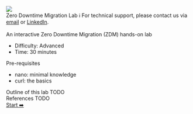 <!-- TOP -->
<div class="top">
  <img src="https://datastax-academy.github.io/katapod-shared-assets/images/ds-academy-logo.svg" />
  <div class="scenario-title-section">
    <span class="scenario-title">Zero Downtime Migration Lab</span>
    <span class="scenario-subtitle">ℹ️ For technical support, please contact us via <a href="mailto:aleksandr.volochnev@datastax.com">email</a> or <a href="https://dtsx.io/aleks">LinkedIn</a>.</span>
  </div>
</div>

<!-- CONTENT -->
<main>
    <br/>
    <div class="container px-4 py-2">
      <div class="row g-4 py-2 row-cols-1 row-cols-lg-1">
        <div class="feature col div-choice">
          <div class="scenario-description">An interactive Zero Downtime Migration (ZDM) hands-on lab</div>
          <ul>
            <li><span class="scenario-description-attribute">Difficulty</span>: Advanced</li>
            <li><span class="scenario-description-attribute">Time</span>: 30 minutes</li>
          </ul>
        </div>
        <div class="feature col div-choice">
          <div class="scenario-description">Pre-requisites</div>
          <ul>
            <li><span class="scenario-description-attribute">nano</span>: minimal knowledge</li>
            <li><span class="scenario-description-attribute">curl</span>: the basics</li>
          </ul>
        </div>
        <div class="feature col div-choice">
          <div class="scenario-description">Outline of this lab TODO</div>
        </div>
        <div class="feature col div-choice">
          <div class="scenario-description">References TODO</div>
        </div>
      </div>
    </div>
</main>

<!-- NAVIGATION -->
<div id="navigation-bottom" class="navigation-bottom">
 <a href='command:katapod.loadPage?[{"step":"step1"}]'
    class="btn btn-dark navigation-bottom-right">Start ➡️
  </a>
</div>
